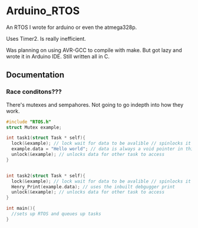 # Arduino_RTOS
An RTOS I wrote for arduino or even the atmega328p. 


Uses Timer2. Is really inefficient. 


Was planning on using AVR-GCC to compile with make. But got lazy and wrote it in Arduino IDE. Still written all in C. 

## Documentation
### Race conditons???
There's mutexes and sempahores. Not going to go indepth into how they work. 

```C
#include "RTOS.h"
struct Mutex example;

int task1(struct Task * self){
  lock(&example); // lock wait for data to be avalible // spinlocks it if you will
  example.data = "Hello world"; // data is always a void pointer in this case it's now pointing to a const char * which is pointing to "Hello World"
  unlock(&example); // unlocks data for other task to access
}


int task2(struct Task * self){
  lock(&example); // lock wait for data to be avalible // spinlocks it if you will
  Henry_Print(example.data); // uses the inbuilt debgugger print
  unlock(&example); // unlocks data for other task to access
}

int main(){
  //sets up RTOS and queues up tasks 
} 

```




